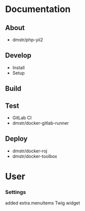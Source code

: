 Documentation
=============

About
-----

- dmstr/php-yii2

Develop
-------

- Install
- Setup

Build
-----

Test
----

- GitLab CI
 - dmstr/docker-gitlab-runner

Deploy
------

- dmstr/docker-roj
 - dmstr/docker-toolbox


User
====

### Settings

added extra.menuItems Twig widget
